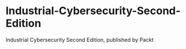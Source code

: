 # Industrial-Cybersecurity-Second-Edition
Industrial Cybersecurity Second Edition, published by Packt
